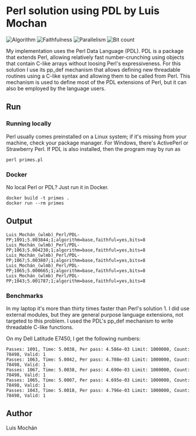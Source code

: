 # Perl solution using PDL by Luis Mochan

![Algorithm](https://img.shields.io/badge/Algorithm-base-green)
![Faithfulness](https://img.shields.io/badge/Faithful-yes-green)
![Parallelism](https://img.shields.io/badge/Parallel-no-green)
![Bit count](https://img.shields.io/badge/Bits-8-yellowgreen)

My implementation uses the Perl Data Language (PDL). PDL is a package that extends Perl,
allowing relatively fast number-crunching using objects that contain
C-like arrays without loosing Perl's expressiveness. For this solution
I use its pp_def mechanism that allows defining new threadable routines
using a C-like syntax and allowing them to be called from Perl. This
mechanism is used to define most of the PDL extensions of Perl, but it
can also be employed by the language users.


## Run

### Running locally

Perl usually comes preinstalled on a Linux system; if it's missing
from your machine, check your package manager. For Windows, there's
ActivePerl or Strawberry Perl. If PDL is also installed, then the
program may by run as

```
perl primes.pl
```

### Docker

No local Perl or PDL? Just run it in Docker.

```
docker build -t primes .
docker run --rm primes
```

## Output

```
Luis_Mochán_(wlmb)_Perl/PDL-PP;1091;5.003844;1;algorithm=base,faithful=yes,bits=8
Luis_Mochán_(wlmb)_Perl/PDL-PP;1063;5.004238;1;algorithm=base,faithful=yes,bits=8
Luis_Mochán_(wlmb)_Perl/PDL-PP;1067;5.003807;1;algorithm=base,faithful=yes,bits=8
Luis_Mochán_(wlmb)_Perl/PDL-PP;1065;5.000665;1;algorithm=base,faithful=yes,bits=8
Luis_Mochán_(wlmb)_Perl/PDL-PP;1043;5.001787;1;algorithm=base,faithful=yes,bits=8
```

### Benchmarks

In my laptop it's more than thirty times faster than Perl's
solution 1. I did use external modules, but they are general purpose
language extensions, not targeted to this problem. I used the PDL's pp_def
mechanism to write threadable C-like functions.

On my Dell Latitude E7450, I get the following numbers:

```
Passes: 1091, Time: 5.0038, Per pass: 4.586e-03 Limit: 1000000, Count: 78498, Valid: 1
Passes: 1063, Time: 5.0042, Per pass: 4.708e-03 Limit: 1000000, Count: 78498, Valid: 1
Passes: 1067, Time: 5.0038, Per pass: 4.690e-03 Limit: 1000000, Count: 78498, Valid: 1
Passes: 1065, Time: 5.0007, Per pass: 4.695e-03 Limit: 1000000, Count: 78498, Valid: 1
Passes: 1043, Time: 5.0018, Per pass: 4.796e-03 Limit: 1000000, Count: 78498, Valid: 1
```

## Author

Luis Mochán

